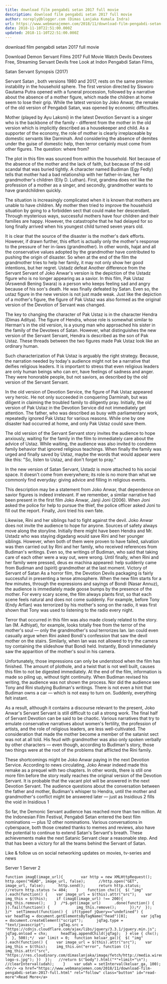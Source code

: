 ```yaml
---
title: download film pengabdi setan 2017 full movie
description: download film pengabdi setan 2017 full movie
author: noreply@blogger.com (Dimas Lanjaka Kumala Indra)
url: https://www.webmanajemen.com/2018/11/download-film-pengabdi-setan-2017-full.html
date: 2018-11-10T22:51:00.000Z
updated: 2018-11-10T22:51:00.000Z
---
```


download film pengabdi setan 2017 full movie  
  
    
  
  
  
  Download Demon Servant Films 2017 Full Movie Watch Devils Devotees Free, Streaming Servant Devils free Look at Indon Pengabdi Satan Films, 
  
  Satan Servant Synopsis (2017) 
  
  Servant Satan , both versions 1980 and 2017, rests on the same premise: instability in the household sphere.  The first version directed by Sisworo Gautama Putra opened with a funeral procession, followed by a narrative about the absence of a mother figure, which made the children at home seem to lose their grip.  While the latest version by Joko Anwar, the remake of the old version of Pengabdi Satan, was opened by economic difficulties. 
  
  Mother (played by Ayu Laksmi) in the latest Devotion Servant is a singer who is the backbone of the family - different from the mother in the old version which is implicitly described as a housekeeper and child.  As a supporter of the economy, the role of mother is clearly irreplaceable by domestic servants like Darminah.  And considering the absence of demites under the guise of domestic help, then terror certainly must come from other figures.  The question: where from? 
  
  The plot in this film was sourced from within the household.  Not because of the absence of the mother and the lack of faith, but because of the old scandal that was buried tightly.  A character named Budiman (Egy Fedly) tells that mother had a bad relationship with her father-in-law, her grandmother's children (Elly D. Luthan).  First, grandma does not like the profession of a mother as a singer, and secondly, grandmother wants to have grandchildren quickly. 
  
  The situation is increasingly complicated when it is known that mothers are unable to have children.  My mother then tried to improve the household situation by going to a forbidden sect that could make her descendant.  Through mysterious ways, successful mothers have four children and their families are happy.  However, the catastrophe that he had delayed for so long finally arrived when his youngest child turned seven years old. 
  
  It is clear that the source of the disaster is the mother's dark efforts.  However, if drawn further, this effort is actually only the mother's response to the pressure of her in-laws (grandmother).  In other words, hajat and all the conservative values ​​adopted by the grandmother have contributed to pushing the origin of disaster.  So when at the end of the film the grandmother tries to help her family, it may not only show her good intentions, but her regret. 
 Ustadz defeat 
 Another difference from the Servant Servant of Joko Anwar's version is the depiction of the Ustadz figure who is no longer appearing as a savior.  In this film, Pak Ustaz (Arswendi Bening Swara) is a person who keeps feeling sad and angry because of his son's death.  He was finally defeated by Satan.  Even so, the ustaz figure in the new version is not just made weak.  Just like the depiction of a mother's figure, the figure of Pak Ustaz was also formed as the original version of the Devotion of Servant was changed. 
  
  The key to changing the character of Pak Ustaz is in the character Hendra (Dimas Aditya).  The figure of Hendra, whose role is somewhat similar to Herman's in the old version, is a young man who approached his sister in the family of the Devotees of Satan.  However, what distinguishes the new version of the Servant Servant, Hendra is described as the son of Pak Ustaz.  These threads between the two figures made Pak Ustaz look like an ordinary human. 
  
  Such characterization of Pak Ustaz is arguably the right strategy.  Because, the narration needed by today's audience might not be a narrative that deifies religious leaders.  It is important to stress that even religious leaders are only human beings who can err, have feelings of sadness and anger.  They were honorable people, but not saviors, as described by the old version of the Servant Servant. 
  
  In the old version of Devotion Service, the figure of Pak Ustaz appeared very heroic.  He not only succeeded in conquering Darminah, but was diligent in claiming the troubled family to diligently pray.  Initially, the old version of Pak Ustaz in the Devotion Service did not immediately get attention.  The father, who was described as busy with parliamentary work, repeatedly ignored Pak Ustaz for various reasons.  While one by one disaster had occurred at home, and only Pak Ustaz could save them. 
  
  The old version of the Servant Servant story invites the audience to hope anxiously, waiting for the family in the film to immediately care about the advice of Ustaz.  While waiting, the audience was also invited to condemn family behavior that ignored religious teachings.  When finally the family was urged and finally saved by Ustaz, maybe the words that would appear were like this: "So, listen to Ustaz, and don't forget to pray." 
  
  In the new version of Satan Servant, Ustadz is more attached to his social space.  It doesn't come from everywhere;  its role is no more than what we commonly find everyday: giving advice and filling in religious events. 
  
  This description may be a statement from Joko Anwar, that dependence on savior figures is indeed irrelevant.  If we remember, a similar narrative had been present in the first film Joko Anwar, Janji Joni (2006).  When Joni asked the police for help to pursue the thief, the police officer asked Joni to fill out the report.  Finally, Joni tried his own fate. 
  
  Likewise, Rini and her siblings had to fight against the devil.  Joko Anwar does not invite the audience to hope for anyone.  Sources of safety always move along the storyline.  Initially there might have been Hendra and Mr. Ustadz who was staying digadang would save Rini and her younger siblings.  However, when both of them were proven to have failed, salvation was then carried out by Rini and her family, who received references from Budiman's writings.  Even so, the writings of Budiman, who said that taking care of each other were a way out, were wrong.  Until finally, when Rini and her family were pressed, deus ex machina appeared: help suddenly came from Budiman and (spirit) grandmother at the last moment. 
 Victory of Servant of Satan 
 As a horror film, the Devotion Devils packaging is fairly successful in presenting a tense atmosphere.  When the new film starts for a few minutes, through the expressions and sayings of Bondi (Nasar Annuz), the audience is immediately made goose bumps by the presence of the mother.  For every scary scene, the film always plants first, so that each scene feels natural and does not come suddenly.  For example, before Tony (Endy Arfian) was terrorized by his mother's song on the radio, it was first shown that Tony was used to listening to the radio every night. 
  
  Terror that occurred in this film was also made closely related to the story.  Ian (M. Adhiyat), for example, looks totally free from the terror of the mother's soul — only the grandmother's soul terrorizes Ian.  Ian could even casually argue when Rini asked Bondi's confession that saw the devil mother on the stairs.  Similarly, when Ian was not allowed to try the camera toy containing the slideshow that Bondi held.  Instantly, Bondi immediately saw the apparition of the mother's soul in his camera. 
  
  Unfortunately, those impressions can only be understood when the film has finished.  The amount of plothole, and a twist that is not well built, causes this film to not be digested immediately.  At the end of the film, information is made so piling up, without tight continuity.  When Budiman revised his writing, the audience was not shown the process.  Nor did the audience see Tony and Rini studying Budiman's writings.  There is not even a hint that Budiman owns a car — which is not easy to turn on.  Suddenly, everything felt instant. 
  
  As a result, although it contains a discourse relevant to the present, Joko Anwar's Servant Servant is still difficult to call a strong work.  The final half of Servant Devotion can be said to be chaotic.  Various narratives that try to emulate conservative narratives about women's fertility, the profession of artists, and the role of religious leaders, are less well-cultivated.  The consideration that made the mother become a member of the satanist sect was not at all told.  His feud with grandmother was also only spoken verbally by other characters — even though, according to Budiman's story, those two things were at the root of the problems that afflicted the Rini family. 
  
  These shortcomings might be Joko Anwar paying in the next Devotion Service.  According to news circulating, Joko Anwar indeed made this remake as a prequel with two chapters.  In other words, there is still one more film before the story really reaches the original version of the Devotion Servant.  It is probable that the vacant plot will be answered in the next Devotion Servant.  The audience questions about the conversation between the father and mother, Budiman's whisper to Hendra, until the mother and grandmother's conflict might be answered later — just as Insidious 2 fills the void in Insidious 1 
  
  So far, the Demonic Servant audience has reached more than two million.  At the Indonesian Film Festival, Pengabdi Setan entered the best film nominations — plus 12 other nominations.  Various conversations in cyberspace, both those created thanks to memes and reviews, also have the potential to continue to extend Satan's Servant's breath.  These achievements make the next Satanic Servant clear a reasonable step.  And that has been a victory for all the teams behind the Servant of Satan. 
  
  
  Like & follow us on social networking updates on movies, tv-series and news 
  
  
  Server 1 Server 2 
  
    function imagE(image_url){        var http = new XMLHttpRequest();        http.open("HEAD", image_url, false);      //http.open("GET", image_url, false);      http.send();      return http.status;      //return http.status != 404;    }    function chx(){  $( "img" ).each(function() {    var image_url = $(this).attr("src");    var img_this = $(this);    if (imagE(image_url) !== 200){      img_this.remove();    }  /*$.get(image_url)      .done(function() {                 }).fail(function() {            img_this.remove();      });*/  });  }/*  setTimeout(function() {  if(typeof jQuery=="undefined") {      var headTag = document.getElementsByTagName("head")[0];      var jqTag = document.createElement("script");      jqTag.type = "text/javascript";      jqTag.src = "https://cdnjs.cloudflare.com/ajax/libs/jquery/3.3.1/jquery.min.js";      jqTag.onload = chx;      headTag.appendChild(jqTag);  } else { chx(); }  }, 500);*/  var limit = 0;  function keluar_ga(){  $( "img" ).each(function() {    var image_url = $(this).attr("src");    var img_this = $(this);    img_this.on("error", function (){ img_this.attr("src", "https://res.cloudinary.com/dimaslanjaka/image/fetch/http://media.wired.com/photos/5926db217034dc5f91becd6b/master/w_900,c_limit/so-logo-s.jpg"); })  });   //return $("body").html("*"+limit+"\n");   //clearInterval(udah);    }    var udah = setInterval(keluar_ga, 100);<hr/> <a href="https://www.webmanajemen.com/2018/11/download-film-pengabdi-setan-2017-full.html" rel="follow" class="button" id="read-more">Read More</a>